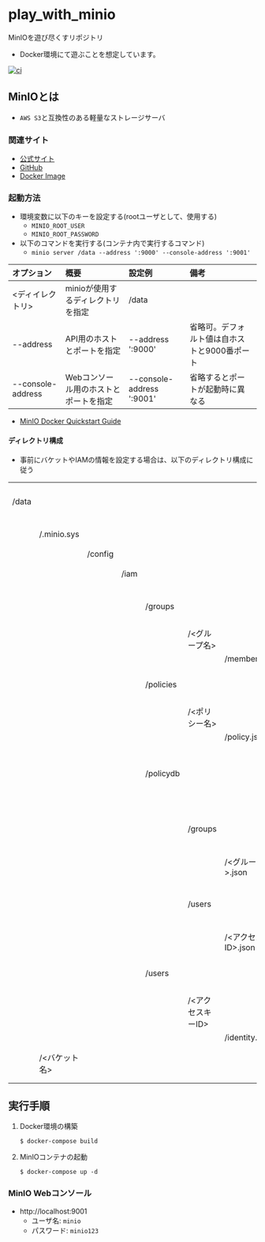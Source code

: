 # play_with_minio
MinIOを遊び尽くすリポジトリ
- Docker環境にて遊ぶことを想定しています。

[![ci](https://github.com/koba-masa/play_with_minio/actions/workflows/ci.yml/badge.svg)](https://github.com/koba-masa/play_with_minio/actions/workflows/ci.yml)

## MinIOとは
- `AWS S3`と互換性のある軽量なストレージサーバ

### 関連サイト
- [公式サイト](https://min.io/)
- [GitHub](https://github.com/minio/minio)
- [Docker Image](https://hub.docker.com/r/minio/minio/)

### 起動方法
- 環境変数に以下のキーを設定する(rootユーザとして、使用する)
  - `MINIO_ROOT_USER`
  - `MINIO_ROOT_PASSWORD`
- 以下のコマンドを実行する(コンテナ内で実行するコマンド)
  - `minio server /data --address ':9000' --console-address ':9001'`

|オプション|概要|設定例|備考|
|:--|:--|:--|:--|
|<ディイレクトリ>|minioが使用するディレクトリを指定|/data||
|--address|API用のホストとポートを指定|--address ':9000'|省略可。デフォルト値は自ホストと9000番ポート|
|--console-address|Webコンソール用のホストとポートを指定|--console-address ':9001'|省略するとポートが起動時に異なる|

- [MinIO Docker Quickstart Guide](https://docs.min.io/docs/minio-docker-quickstart-guide.html#:~:text=Run%20Standalone%20MinIO%20on%20Docker.)

#### ディレクトリ構成
- 事前にバケットやIAMの情報を設定する場合は、以下のディレクトリ構成に従う

|  |  |  |  |  |  |  |  |
| :-- | :-- | :-- | :-- | :-- |:-- |:-- |:-- |
| /data |  |  |  |  |  |  | 起動時に指定したディレクトリ |
|  | /.minio.sys |  |  |  |  |  | 各種設定を格納 |
|  |  | /config |  |  |  |
|  |  |  | /iam |  |  |  | IAM関連の設定を格納 |
|  |  |  |  | /groups |  |  | Group関連の設定を格納 |
|  |  |  |  |  | /<グループ名> |  |  |
|  |  |  |  |  |  | /members.json |  |
|  |  |  |  | /policies |  |  | Policy関連の設定を格納 |
|  |  |  |  |  | /<ポリシー名> |  |  |
|  |  |  |  |  |  | /policy.json |  |
|  |  |  |  | /policydb |  |  | PolicyとUser/Groupを関連づける設定を格納 |
|  |  |  |  |  | /groups |  | PolicyとGroupを関連づける設定を格納 |
|  |  |  |  |  |  | /<グループ名>.json |  |
|  |  |  |  |  | /users |  | PolicyとUserを関連づける設定を格納 |
|  |  |  |  |  |  | /<アクセスキーID>.json |  |
|  |  |  |  | /users |  |  | Userに関連する設定を格納 |
|  |  |  |  |  | /<アクセスキーID> |  |  |
|  |  |  |  |  |  | /identity.json |  |
|  | /<バケット名> |  |  |  |  |  | バケット用のディレクトリ |

## 実行手順
1. Docker環境の構築
   ```
   $ docker-compose build
   ```
1. MinIOコンテナの起動
   ```
   $ docker-compose up -d
   ```

### MinIO Webコンソール
- http://localhost:9001
   - ユーザ名: `minio`
   - パスワード: `minio123`
